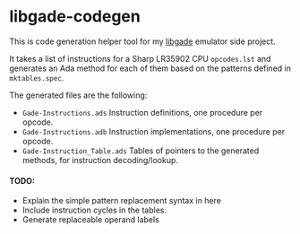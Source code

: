 # libgade-codegen

This is code generation helper tool for my [libgade](https://github.com/ellamosi/libgade) emulator side project.

It takes a list of instructions for a Sharp LR35902 CPU `opcodes.lst` and generates an Ada method for each of them based on the patterns defined in `mktables.spec`. 

The generated files are the following:
- `Gade-Instructions.ads`
  Instruction definitions, one procedure per opcode.
- `Gade-Instructions.adb`
  Instruction implementations, one procedure per opcode.
- `Gade-Instruction_Table.ads`
  Tables of pointers to the generated methods, for instruction decoding/lookup.

#### TODO:
- Explain the simple pattern replacement syntax in here
- Include instruction cycles in the tables.
- Generate replaceable operand labels
